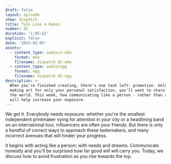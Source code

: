 ```yaml
---
draft: false
layout: episode
show: dispatch
title: Talk Like a Human
number: 82
duration: '1:05:42'
explicit: false
date: '2015-02-05'
assets:
  - content_type: audio/x-m4a
    format: m4a
    filename: dispatch_82.m4a
  - content_type: audio/ogg
    format: ogg
    filename: dispatch_82.ogg
description: >-
  When you're finished creating, there's one task left: promotion. Unless you're
  making art for only your personal satisfaction, you'll want to share it with
  the world. This week, how communicating like a person - rather than a robot -
  will help increase your exposure.
---
```

We get it. Everybody needs exposure: whether you're the smallest independent printmaker vying for attention in your city or a headlining band on an international tour, influencers are often your friends. But there is only a handful of correct ways to approach these tastemakers, and many incorrect avenues that will hinder your progress.

It begins with acting like a person; with needs and dreams. Communicate honestly and you'll be surprised how far good will will carry you. Today, we discuss how to avoid frustration as you rise towards the top.


